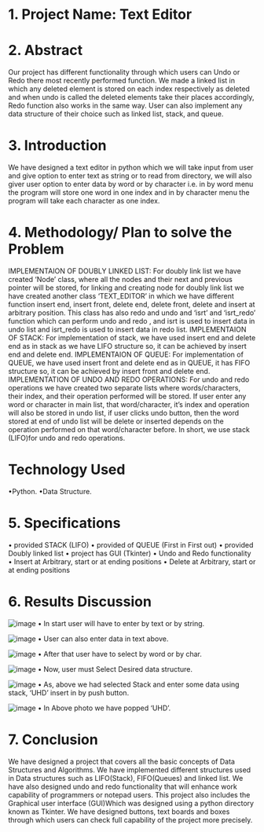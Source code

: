 # 1.	Project Name: Text Editor

# 2.	Abstract
Our project has different functionality through which users can Undo or Redo there most recently performed function. We made a linked list in which any deleted element is stored on each index respectively as deleted and when undo is called the deleted elements take their places accordingly, Redo function also works in the same way. User can also implement any data structure of their choice such as linked list, stack, and queue.


# 3.	Introduction
We have designed a text editor in python which we will take input from user and give option to enter text as string or to read from directory, we will also giver user option to enter data by word or by character i.e. in by word menu the program will store one word in one index and in by character menu the program will take each character as one index.

# 4.	Methodology/ Plan to solve the Problem

IMPLEMENTAION OF DOUBLY LINKED LIST:
For doubly link list we have created ‘Node’ class, where all the nodes and their next and previous pointer will be stored, for linking and creating node for doubly link list we have created another class ‘TEXT_EDITOR’ in which we have different function insert end, insert front, delete end, delete front, delete and insert at arbitrary position. This class has also redo and undo and ‘isrt’ and ‘isrt_redo’ function which can perform undo and redo , and isrt is used to insert data in undo list and isrt_redo is used to insert data in redo list.
IMPLEMENTAION OF STACK:
For implementation of stack, we have used insert end and delete end as in stack as we have LIFO structure so, it can be achieved by insert end and delete end.
IMPLEMENTAION OF QUEUE:
For implementation of QUEUE, we have used insert front and delete end as in QUEUE, it has FIFO structure so, it can be achieved by insert front and delete end. 
IMPLEMENTATION OF UNDO AND REDO OPERATIONS:
For undo and redo operations we have created two separate lists where words/characters, their index, and their operation performed will be stored. If user enter any word or character in main list, that word/character, it’s index and operation will also be stored in undo list, if user clicks undo button, then the word stored  at end of undo list  will be delete or inserted depends on the operation performed  on that word/character before. In short, we use stack (LIFO)for undo and redo operations.
# Technology Used
•Python.
•Data Structure.
# 5.	Specifications
•	provided STACK (LIFO)
•	provided of QUEUE (First in First out)
•	provided Doubly linked list
•	 project has GUI (Tkinter)
•	Undo and Redo functionality
•	Insert at Arbitrary, start or at ending positions
•	Delete at Arbitrary, start or at ending positions


# 6.	Results Discussion
![image](https://user-images.githubusercontent.com/91987110/193241744-802190cb-e3a3-4270-9a2d-6a1b8ed38244.png)
•	In start user will have to enter by text or by string.

![image](https://user-images.githubusercontent.com/91987110/193241820-53563a1f-119d-4a26-89fd-36a128417ef3.png)
•	User can also enter data in text above.

![image](https://user-images.githubusercontent.com/91987110/193241898-c1e7506d-a65d-4db1-b016-e70fa13422dd.png)
•	After that user have to select by word or by char.

![image](https://user-images.githubusercontent.com/91987110/193241959-ff3947e7-38cd-48ae-ae95-9f576f670a35.png)
•	Now, user must Select Desired data structure.

![image](https://user-images.githubusercontent.com/91987110/193242016-88d6eeae-4aff-4966-89f6-535ecbd607a0.png)
•	As, above we had selected Stack and enter some data using stack, ‘UHD’ insert in by push button.

![image](https://user-images.githubusercontent.com/91987110/193242110-640b31ab-4f55-423a-bde4-01cefb7f5872.png)
•	In Above photo we have popped ‘UHD’.

# 7.	Conclusion
We have designed a project that covers all the basic concepts of Data Structures and Algorithms. We have implemented different structures used in Data structures such as LIFO(Stack), FIFO(Queues) and linked list. We have also designed undo and redo functionality that will enhance work capability of programmers or notepad users. This project also includes the Graphical user interface (GUI)Which was designed using a python directory known as Tkinter. We have designed buttons, text boards and boxes through which users can check full capability of the project more precisely.



